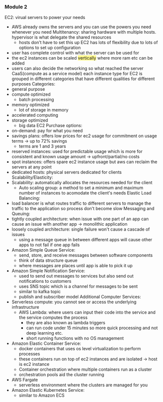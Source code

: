 
### Module 2
EC2: virual servers to power your needs
- AWS already owns the servers and you can use the powers you need whenever you need
Multitenancy: sharing hardware with multiple hosts. hypervisor is what delegate the shared resources
	- hosts don't have to set this up
EC2 has lots of flexibility due to lots of options to set up configuration
- user has complete control with what the server can be used for 
- the ec2 instances can be scaled <span style="background:#fff88f">vertically</span> where more ram etc can be added
- users can also decide the networking so what reached the server
CaaS(compute as a service model)
each instance type for EC2 is grouped in different categories that have different qualities for different purposes
Categories:
- general purpose
- compute optimized
	- batch processing
- memory optimized
	- lot of storage in memory
- accelerated computing
- storage optimized
	- big data
EC2 Purchase options:
- on-demand: pay for what you need
- savings plans: offers low prices for ec2 usage for commitment on usage terms -> up to 72% savings
	- terms are 1 and 3 years
- reserved instances: used for predictable usage which is more for consistent and known usage amount -> upfront/partial/no costs
- spot instances: offers spare ec2 instance usage but aws can reclaim the servers at any point
- dedicated hosts: physical servers dedicated for clients
Scalability/Elasticity:
- Scalability: automatically allocates the resources needed for the client
	- Auto scaling group: a method to set a minimum and maximum number of instances to acomodate the client's needs
Elastic Load Balancing:
- load balancer is what routes traffic to different servers to manage the traffic to the application so process don't become slow
Messaging and Queuing:
- tightly coupled architecture: when issue with one part of an app can cause an issue with another app -> monolithic application
- loosely coupled architecture: single failure won't cause a cascade of issues
	- using a message queue in between different apps will cause other apps to not fail if one app fails
- Amazon Simple Queue Service:
	- send, store, and receive messages between software components
	- think of data structure queue
	- where messages are places until app is able to pick it up
- Amazon Simple Notification Service:
	- used to send out messages to services but also send out notifications to customers
	- uses SNS topic which is a channel for messages to be sent
	- similar to kafka topic
	- publish and subscriber model
Additional Computer Services:
- Serverless compute: you cannot see or access the underlying infrastructure
	- AWS Lambda: where users can input their code into the service and the service computes the process
		- they are also known as lambda triggers
		- can run code under 15 minutes so more quick processing and not deep learning etc.
		- short running functions with no OS management
- Amazon Elastic Container Service:
	-  docker containers that uses os level virtualization to perform processes
	- these containers run on top of ec2 instances and are isolated -> host is ec2 instance
	- Container orchestration where multiple containers run as a cluster
	- orchestration pools aid the cluster running
- AWS Fargate
	- serverless environment where the clusters are managed for you
- Amazon Elastic Kubernetes Service:
	- similar to Amazon ECS



